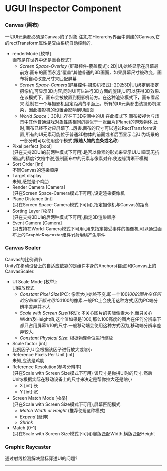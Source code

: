 # UGUI Inspector Component

### Canvas (画布)  
一切UI元素都必须是Canvas的子对象.注意,在Hierarchy界面中创建的Canvas,它的rectTransform属性是交由系统自动控制的.
* renderMode [枚举]  
  画布是在世界中还是重叠模式?
  * *Screen Space-Overlay* (屏幕控件-覆盖模式): 2D|UI,始终显示在屏幕最前方.画布的画面永远“覆盖”其他普通的3D画面，如果屏幕尺寸被改变，画布将自动改变尺寸来匹配屏幕
  * *Screen Space-Camera*(屏幕控件-摄影机模式): 2D及3D|UI,绑定到指定摄像机,可显示3D内容,同时UI可以进行3D方面的旋转,UI可以获得3D效果.在该模式下，画布会被放置到摄影机前方。在这种渲染模式下，画布看起来 绘制在一个与摄影机固定距离的平面上。所有的UI元素都由该摄影机渲染，因此摄影机的设置会影响到UI画面
  * *World Space*：3D|UI,存在于3D空间中的UI 在此模式下,画布被视为与场景中其他普通游戏对象性质相同的类似于一张面片(Plane)的游戏物体.此时,画布已经不对应屏幕了...厉害.画布的尺寸可以通过RectTransform设置,所有的UI元素可能位于普通3D物体的前面或者后面显示.当UI为场景的一部分时可以使用这个模式(**跟随人物的血条或名称**)
* Pixel perfect [bool]  
  (只在支持2DUI的前两种模式下可用).是否以像素的形式来显示UI.UI呈现无抗锯齿的精度?文档中说,强制画布中的元素与像素对齐.使边缘清晰不模糊
* Sort Order [int]  
  不同Canvas的渲染顺序
* Target display  
  未知,感觉是个鸡肋
* Render Camera [Camera]  
  (只在Screen Space-Camera模式下可用),设定渲染摄像机
* Plane Distance [int]  
  (只在Screen Space-Camera模式下可用),指定摄像机与Canvas的距离
* Sorting Layer [枚举]  
  (只在支持3DUI的后两种模式下可用),指定3D渲染顺序
* Event Camera [Camera]  
  (只支持在World-Camera模式下可用),用来指定接受事件的摄像机.可以通过画布上的GraphicRaycaster组件发射射线产生事件.

### Canvas Scaler  
Canvas的比例调节  
Unity在移动设备上的自适应依靠的是组件本身的Anchors(锚点)和Canvas上的CanvasScaler.
* UI Scale Mode [枚举]:  
UI缩放模式
  * *Constant Pixel Size*(PC): 像素大小始终不变.即一个100*100的图片在任何的分辨率下都占用100*100的像素.一般PC上会使用这种方式,因为PC端分辨率差异并不大
  * *Scale with Screen Size*(移动): 不关心图片的实际像素大小,而只关心Width及Height值,这个值如果是1000,那么100高度的图片在任何分辨率下都只占用屏幕1/10的尺寸.一般移动端会使用这种方式因为,移动端分辨率差异较大.
  * *Constant Physical Size*: 根据物理单位进行缩放
* Scale factor [int]  
比例因子,UI会根据该因子进行放大或缩小
* Reference Pixels Per Unit [int]  
未知,应该是鸡肋
* Reference Resolution(参考分辨率)  
(只在Scale with Screen Size模式下可用) 该尺寸是你拼UI时的尺寸.然后Unity根据实际在移动设备上的尺寸来决定是帮你拉大还是缩小
  * X [int]:长
  * Y [int]:宽
* Screen Match Mode [枚举]  
(只在Scale with Screen Size模式下可用),屏幕匹配模式
  * *Match Width or Height* (推荐使用这种模式)
  * *Expend* (延伸)
  * *Shrink*
* Match [0-1]  
(只在Scale with Screen Size模式下可用)竖版匹配Width,横版匹配Height

### Graphic Raycaster  
通过射线检测解决鼠标穿透UI的问题?





  ---

